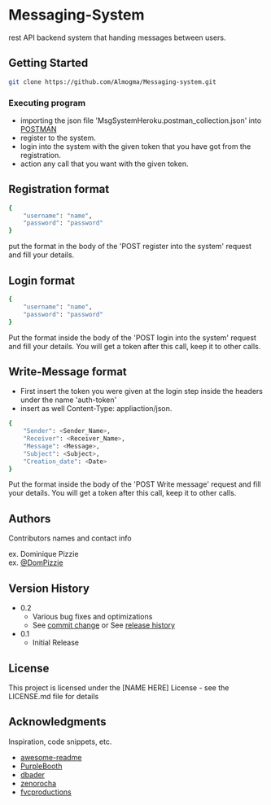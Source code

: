 # Messaging-System

rest API backend system that handing messages between users.

## Getting Started

```bash
git clone https://github.com/Almogma/Messaging-system.git
```
### Executing program

* importing the json file 'MsgSystemHeroku.postman_collection.json' into [POSTMAN](https://web.postman.co/)
* register to the system.
* login into the system with the given token that you have got from the registration.
* action any call that you want with the given token.


## Registration format

```bash
{
    "username": "name",
    "password": "password"
}
```
put the format in the body of the 'POST register into the system' request and fill your details.

## Login format

```bash
{
    "username": "name",
    "password": "password"
}
```
Put the format inside the body of the 'POST login into the system' request and fill your details.
You will get a token after this call, keep it to other calls.

## Write-Message format
 * First insert the token you were given at the login step inside the headers under the name 'auth-token'
 * insert as well Content-Type: appliaction/json.
```bash
{
    "Sender": <Sender_Name>,
    "Receiver": <Receiver_Name>,
    "Message": <Message>,
    "Subject": <Subject>,
    "Creation_date": <Date>
}
```
Put the format inside the body of the 'POST Write message' request and fill your details.
You will get a token after this call, keep it to other calls.


## Authors

Contributors names and contact info

ex. Dominique Pizzie  
ex. [@DomPizzie](https://twitter.com/dompizzie)

## Version History

* 0.2
    * Various bug fixes and optimizations
    * See [commit change]() or See [release history]()
* 0.1
    * Initial Release

## License

This project is licensed under the [NAME HERE] License - see the LICENSE.md file for details

## Acknowledgments

Inspiration, code snippets, etc.
* [awesome-readme](https://github.com/matiassingers/awesome-readme)
* [PurpleBooth](https://gist.github.com/PurpleBooth/109311bb0361f32d87a2)
* [dbader](https://github.com/dbader/readme-template)
* [zenorocha](https://gist.github.com/zenorocha/4526327)
* [fvcproductions](https://gist.github.com/fvcproductions/1bfc2d4aecb01a834b46)
